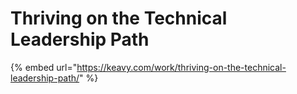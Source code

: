 # Thriving on the Technical Leadership Path

{% embed url="https://keavy.com/work/thriving-on-the-technical-leadership-path/" %}



